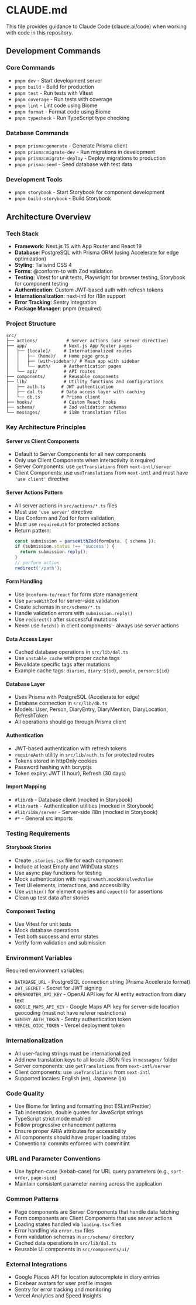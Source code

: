 # CLAUDE.md

This file provides guidance to Claude Code (claude.ai/code) when working with code in this repository.

## Development Commands

### Core Commands

- `pnpm dev` - Start development server
- `pnpm build` - Build for production
- `pnpm test` - Run tests with Vitest
- `pnpm coverage` - Run tests with coverage
- `pnpm lint` - Lint code using Biome
- `pnpm format` - Format code using Biome
- `pnpm typecheck` - Run TypeScript type checking

### Database Commands

- `pnpm prisma:generate` - Generate Prisma client
- `pnpm prisma:migrate-dev` - Run migrations in development
- `pnpm prisma:migrate-deploy` - Deploy migrations to production
- `pnpm prisma:seed` - Seed database with test data

### Development Tools

- `pnpm storybook` - Start Storybook for component development
- `pnpm build-storybook` - Build Storybook

## Architecture Overview

### Tech Stack

- **Framework**: Next.js 15 with App Router and React 19
- **Database**: PostgreSQL with Prisma ORM (using Accelerate for edge optimization)
- **Styling**: Tailwind CSS 4
- **Forms**: @conform-to with Zod validation
- **Testing**: Vitest for unit tests, Playwright for browser testing, Storybook for component testing
- **Authentication**: Custom JWT-based auth with refresh tokens
- **Internationalization**: next-intl for i18n support
- **Error Tracking**: Sentry integration
- **Package Manager**: pnpm (required)

### Project Structure

```
src/
├── actions/           # Server actions (use server directive)
├── app/              # Next.js App Router pages
│   ├── [locale]/     # Internationalized routes
│   │   ├── (home)/   # Home page group
│   │   ├── (with-sidebar)/ # Main app with sidebar
│   │   └── auth/     # Authentication pages
│   └── api/          # API routes
├── components/       # Reusable components
├── lib/              # Utility functions and configurations
│   ├── auth.ts      # JWT authentication
│   ├── dal.ts       # Data access layer with caching
│   └── db.ts        # Prisma client
├── hooks/            # Custom React hooks
├── schema/           # Zod validation schemas
└── messages/         # i18n translation files
```

### Key Architecture Principles

#### Server vs Client Components

- Default to Server Components for all new components
- Only use Client Components when interactivity is required
- Server Components: use `getTranslations` from `next-intl/server`
- Client Components: use `useTranslations` from `next-intl` and must have `'use client'` directive

#### Server Actions Pattern

- All server actions in `src/actions/*.ts` files
- Must use `'use server'` directive
- Use Conform and Zod for form validation
- Must use `requireAuth` for protected actions
- Return pattern:
  ```typescript
  const submission = parseWithZod(formData, { schema });
  if (submission.status !== 'success') {
    return submission.reply();
  }
  // perform action
  redirect('/path');
  ```

#### Form Handling

- Use `@conform-to/react` for form state management
- Use `parseWithZod` for server-side validation
- Create schemas in `src/schema/*.ts`
- Handle validation errors with `submission.reply()`
- Use `redirect()` after successful mutations
- Never use `fetch()` in client components - always use server actions

#### Data Access Layer

- Cached database operations in `src/lib/dal.ts`
- Use `unstable_cache` with proper cache tags
- Revalidate specific tags after mutations
- Example cache tags: `diaries`, `diary:${id}`, `people`, `person:${id}`

#### Database Layer

- Uses Prisma with PostgreSQL (Accelerate for edge)
- Database connection in `src/lib/db.ts`
- Models: User, Person, DiaryEntry, DiaryMention, DiaryLocation, RefreshToken
- All operations should go through Prisma client

#### Authentication

- JWT-based authentication with refresh tokens
- `requireAuth` utility in `src/lib/auth.ts` for protected routes
- Tokens stored in httpOnly cookies
- Password hashing with bcryptjs
- Token expiry: JWT (1 hour), Refresh (30 days)

#### Import Mapping

- `#lib/db` - Database client (mocked in Storybook)
- `#lib/auth` - Authentication utilities (mocked in Storybook)
- `#lib/i18n/server` - Server-side i18n (mocked in Storybook)
- `#*` - General src imports

### Testing Requirements

#### Storybook Stories

- Create `.stories.tsx` file for each component
- Include at least Empty and WithData states
- Use async play functions for testing
- Mock authentication with `requireAuth.mockResolvedValue`
- Test UI elements, interactions, and accessibility
- Use `within()` for element queries and `expect()` for assertions
- Clean up test data after stories

#### Component Testing

- Use Vitest for unit tests
- Mock database operations
- Test both success and error states
- Verify form validation and submission

### Environment Variables

Required environment variables:

- `DATABASE_URL` - PostgreSQL connection string (Prisma Accelerate format)
- `JWT_SECRET` - Secret for JWT signing
- `OPENROUTER_API_KEY` - OpenAI API key for AI entity extraction from diary text
- `GOOGLE_MAPS_API_KEY` - Google Maps API key for server-side location geocoding (must not have referer restrictions)
- `SENTRY_AUTH_TOKEN` - Sentry authentication token
- `VERCEL_OIDC_TOKEN` - Vercel deployment token

### Internationalization

- All user-facing strings must be internationalized
- Add new translation keys to all locale JSON files in `messages/` folder
- Server components: use `getTranslations` from `next-intl/server`
- Client components: use `useTranslations` from `next-intl`
- Supported locales: English (en), Japanese (ja)

### Code Quality

- Use Biome for linting and formatting (not ESLint/Prettier)
- Tab indentation, double quotes for JavaScript strings
- TypeScript strict mode enabled
- Follow progressive enhancement patterns
- Ensure proper ARIA attributes for accessibility
- All components should have proper loading states
- Conventional commits enforced with commitlint

### URL and Parameter Conventions

- Use hyphen-case (kebab-case) for URL query parameters (e.g., `sort-order`, `page-size`)
- Maintain consistent parameter naming across the application

### Common Patterns

- Page components are Server Components that handle data fetching
- Form components are Client Components that use server actions
- Loading states handled via `loading.tsx` files
- Error handling via `error.tsx` files
- Form validation schemas in `src/schema/` directory
- Cached data operations in `src/lib/dal.ts`
- Reusable UI components in `src/components/ui/`

### External Integrations

- Google Places API for location autocomplete in diary entries
- Dicebear avatars for user profile images
- Sentry for error tracking and monitoring
- Vercel Analytics and Speed Insights
